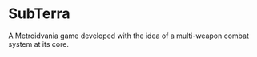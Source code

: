 # SubTerra
 A Metroidvania game developed with the idea of a multi-weapon combat system at its core.
